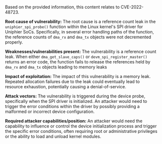 Based on the provided information, this content relates to CVE-2022-48723.

**Root cause of vulnerability:**
The root cause is a reference count leak in the `uniphier_spi_probe()` function within the Linux kernel's SPI driver for Uniphier SoCs. Specifically, in several error handling paths of the function, the reference counts of `dma_rx` and `dma_tx` objects were not decremented properly.

**Weaknesses/vulnerabilities present:**
The vulnerability is a reference count leak. When either `dma_get_slave_caps()` or `devm_spi_register_master()` returns an error code, the function fails to release the references held by `dma_rx` and `dma_tx` objects leading to memory leaks

**Impact of exploitation:**
The impact of this vulnerability is a memory leak. Repeated allocation failures due to the leak could eventually lead to resource exhaustion, potentially causing a denial-of-service.

**Attack vectors:**
The vulnerability is triggered during the device probe, specifically when the SPI driver is initialized. An attacker would need to trigger the error conditions within the driver by possibly providing a malformed or incorrect device configuration.

**Required attacker capabilities/position:**
An attacker would need the capability to influence or control the device initialization process and trigger the specific error conditions, often requiring root or administrative privileges or the ability to load and unload kernel modules.